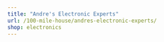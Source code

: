 ```yaml
---
title: "Andre's Electronic Experts"
url: /100-mile-house/andres-electronic-experts/
shop: electronics
---
```


